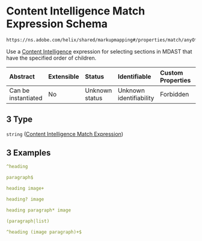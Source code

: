 # Content Intelligence Match Expression Schema

```txt
https://ns.adobe.com/helix/shared/markupmapping#/properties/match/anyOf/3
```

Use a [Content Intelligence](https://github.com/adobe/helix-pipeline/blob/master/README.md#infer-content-types-with-utilstypes) expression for selecting sections in MDAST that have the specified order of children.

| Abstract            | Extensible | Status         | Identifiable            | Custom Properties | Additional Properties | Access Restrictions | Defined In                                                                     |
| :------------------ | :--------- | :------------- | :---------------------- | :---------------- | :-------------------- | :------------------ | :----------------------------------------------------------------------------- |
| Can be instantiated | No         | Unknown status | Unknown identifiability | Forbidden         | Allowed               | none                | [markupmapping.schema.json*](markupmapping.schema.json "open original schema") |

## 3 Type

`string` ([Content Intelligence Match Expression](markupmapping-properties-match-anyof-content-intelligence-match-expression.md))

## 3 Examples

```yaml
^heading

```

```yaml
paragraph$

```

```yaml
heading image+

```

```yaml
heading? image

```

```yaml
heading paragraph* image

```

```yaml
(paragraph|list)

```

```yaml
^heading (image paragraph)+$

```
